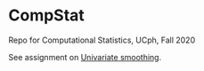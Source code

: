 # CompStat
Repo for Computational Statistics, UCph, Fall 2020

See assignment on [Univariate smoothing](/assignments/1_smoothing).
